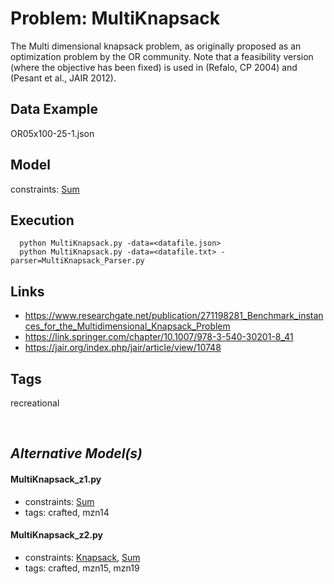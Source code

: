 # Problem: MultiKnapsack

The Multi dimensional knapsack problem, as originally proposed as an optimization problem by the OR community.
Note that a feasibility version (where the objective has been fixed) is used in (Refalo, CP 2004) and (Pesant et al., JAIR 2012).

## Data Example
  OR05x100-25-1.json

## Model
  constraints: [Sum](https://pycsp.org/documentation/constraints/Sum)

## Execution
```
  python MultiKnapsack.py -data=<datafile.json>
  python MultiKnapsack.py -data=<datafile.txt> -parser=MultiKnapsack_Parser.py
```

## Links
  - https://www.researchgate.net/publication/271198281_Benchmark_instances_for_the_Multidimensional_Knapsack_Problem
  - https://link.springer.com/chapter/10.1007/978-3-540-30201-8_41
  - https://jair.org/index.php/jair/article/view/10748

## Tags
 recreational

<br />

## _Alternative Model(s)_

#### MultiKnapsack_z1.py
 - constraints: [Sum](https://pycsp.org/documentation/constraints/Sum)
 - tags: crafted, mzn14
#### MultiKnapsack_z2.py
 - constraints: [Knapsack](https://pycsp.org/documentation/constraints/Knapsack), [Sum](https://pycsp.org/documentation/constraints/Sum)
 - tags: crafted, mzn15, mzn19
